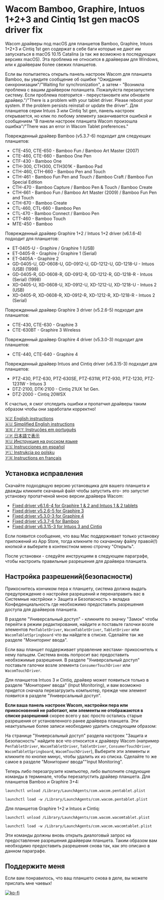 # Wacom Bamboo, Graphire, Intuos 1+2+3 and Cintiq 1st gen macOS driver fix

Wacom драйверы под macOS для планшетов Bamboo, Graphire, Intuos 1+2+3 и Cintiq 1st gen содержат в себе баги которые не 
дают им запускаться в macOS 10.15 Catalina (а так же возможно в последующих версиях macOS). Эта проблема не относится в 
драйверам для Windows, или к драйверам более свежих планшетов.

Если вы попытаетесь открыть панель настроек Wacom для планшета Bamboo, вы увидите сообщение об ошибке 
"Ожидание синхронизации"/"Waiting for synchronization", а затем - "Возникла проблема с вашим драйвером поланшета. 
Пожалуйста перезапустите систему. Если проблема повторится - переустановите или обновите драйвер."/"There is a problem 
with your tablet driver. Please reboot your system. If the problem persists reinstall or update the driver".
Для планшетов серии Intuos 3 или Cintiq 1st gen, панель настроек открывается, но клик по любому элементу заканчивается 
ошибкой и сообщением "В панели настроек планшета Wacom произошла ошибка"/"There was an error in Wacom Tablet preferences."

Поврежденный драйвер Bamboo (v5.3.7-6) подходит для следующих планшетов:

- CTE-450, CTE-650 - Bamboo Fun / Bamboo Art Master (2007)
- CTE-460, CTE-660 - Bamboo One Pen
- CTF-430 - Bamboo One
- CTH-300, CTH300, CTH301K - Bamboo Pad
- CTH-460, CTH-660 - Bamboo Pen and Touch
- CTH-461 - Bamboo Fun Pen and Touch / Bamboo Craft / Bamboo Fun Special Edition
- CTH-470 - Bamboo Capture / Bamboo Pen & Touch / Bamboo Create
- CTH-661 - Bamboo Fun / Bamboo Art Master (2009) / Bamboo Fun Pen and Touch
- CTH-670 - Bamboo Create
- CTL-460, CTL-660 - Bamboo Pen 
- CTL-470 - Bamboo Connect / Bamboo Pen
- CTT-460 - Bamboo Touch
- MTE-450 - Bamboo

Поврежденный драйвер Graphire 1+2 / Intuos 1+2 driver (v6.1.6-4) подходит для планшетов:

- ET-0405-U - Graphire / Graphire 1 (USB)
- ET-0405-R - Graphire / Graphire 1 (Serial)
- ET-0405A - Graphire 2
- GD-0405-U, GD-0608-U, GD-0912-U, GD-1212-U, GD-1218-U - Intuos (USB) (1998)
- GD-0405-R, GD-0608-R, GD-0912-R, GD-1212-R, GD-1218-R - Intuos (Serial) (1998)
- XD-0405-U, XD-0608-U, XD-0912-U, XD-1212-U, XD-1218-U - Intuos 2 (USB)
- XD-0405-R, XD-0608-R, XD-0912-R, XD-1212-R, XD-1218-R - Intuos 2 (Serial)

Поврежденный драйвер Graphire 3 driver (v5.2.6-5) подходит для планшетов:

- CTE-430, CTE-630 - Graphire 3
- CTE-630BT - Graphire 3 Wireless

Поврежденный драйвер Graphire 4 driver (v5.3.0-3) подходит для планшетов:

- CTE-440, CTE-640 - Graphire 4

Поврежденный драйвер Intuos and Cintiq driver (v6.3.15-3) подходит для планшетов:

- PTZ-430, PTZ-630, PTZ-630SE, PTZ-631W, PTZ-930, PTZ-1230, PTZ-1231W - Intuos 3
- DTZ-2100, DTK-2100 - Cintiq 21UX 1st Gen.
- DTZ-2000 - Cintiq 20WSX

К счастью, я смог отследить ошибки и пропатчил драйверы таким образом чтобы они заработали корректно!

[🇳🇿 English instructions](Readme.md)   
[🇦🇺 Simplified English instructions](Readme.en-simple.md)   
[🇧🇷 / 🇵🇹 Instruções em português](Readme.pt-BR.md)  
[🇯🇵 日本語で表示](Readme.ja-JP.md)   
[🇷🇺 Инструкция на русском языке](Readme.ru-RU.md)   
[🇪🇸 Instrucciones en español](Readme.es.md)   
[🇵🇱 Instrukcja po polsku](Readme.pl.md)   
[🇫🇷 Instructions en français](Readme.fr-FR.md)   

## Установка исправления

Скачайте подходящую версию установщика для вашего планшета и дважды кликните скачаный файл чтобы запустить его- это запустит установку пропатченой мною версии драйвера Wacom:

- [Fixed driver v6.1.6-4 for Graphire 1 & 2 and Intuos 1 & 2 tablets](https://github.com/thenickdude/wacom-driver-fix/releases/download/patch-10/Install-Wacom-Tablet-6.1.6-4-patched.pkg)
- [Fixed driver v5.2.6-5 for Graphire 3](https://github.com/thenickdude/wacom-driver-fix/releases/download/patch-10/Install-Wacom-Tablet-5.2.6-5-patched.pkg)
- [Fixed driver v5.3.0-3 for Graphire 4](https://github.com/thenickdude/wacom-driver-fix/releases/download/patch-10/Install-Wacom-Tablet-5.3.0-3-patched.pkg)
- [Fixed driver v5.3.7-6 for Bamboo](https://github.com/thenickdude/wacom-driver-fix/releases/download/patch-10/Install-Wacom-Tablet-5.3.7-6-patched.pkg)
- [Fixed driver v6.3.15-3 for Intuos 3 and Cintiq](https://github.com/thenickdude/wacom-driver-fix/releases/download/patch-10/Install-Wacom-Tablet-6.3.15-3-patched.pkg)

Если появится сообщение, что ваш Mac поддерживает только установку приложений из App Store, тогда кликните по скачаному файлу правой(!) кнопкой и выберите в контекстном меню строчку "Открыть".

После установки - следуйте инструкциям в следующем параграфе, чтобы настроить правильные разрешения для драйвера планшета.

## Настройка разрешений(безопасности)

Прикоснитесь кончиком пера к планшету, система должна выдать предупреждение о настройке разрешений и перенаправить вас в Системные настрйоки > Защита и Безопасность > вкладка Конфеденциальность где необхожимо предоставить разрешения доступа для драйверов планшета. 

В разделе "Универсальный доступ" - кликните по значку "Замок" чтобы перейти в режим редактирования, найдите и поставьте галочки возле элементов `PenTabletDriver`, `WacomTabletDriver`, `TabletDriver` или `WacomTabletSpringboard` что вы найдете в списке. Сделайте так же разделе "Мониторинг ввода".

Если ваш планшет поддерживает управление жестами- прикоснитель к нему пальцем. Система вновь попросит вас предоставить необхожимые разрешения.
В разделе "Универсальный доступ" поставьте галочки возле элемента `ConsumerTouchDriver` или `WacomTouchDriver`. 

Для планшетов Intuos 3 и Cintiq, драйвер может появиться только в разделе "Мониторинг ввода" (Input Monitoring), и вам возможно придется сначала перезагрузить компьютер, прежде чем элемент появится в разделе "Универсальный доступ".

**Если ваша панель настроек Wacom, настройки пера или прикосновений не работают, или элементы не отображаются в списке разрешений** скорее всего у вас просто остались старые разрешения от установленного ранее драйвера планшета. Эти неактуальные более записи необходимо удалить следующим образом:

На странице "Универсальный доступ" раздела настроек "Защита и Безопасность" найдите все что относится к драйверу Wacom (например `PenTabletDriver`, 
`WacomTabletDriver`, `TabletDriver`,  `ConsumerTouchDriver`, `WacomTabletSpringboard`, `WacomTouchDriver`), Выберите эти элементы и кликните по кнопке минус, чтобы удалить их из списка. Сделайте то же самое в разделе "Мониторинг ввода\""Input Monitoring".

Теперь либо перезагрузите компьютер, либо выполните следующие команды в терминале, чтобы перезапустить драйвер планшета.
Для планшетов Bamboo и Graphire 3+4:

    launchctl unload /Library/LaunchAgents/com.wacom.pentablet.plist

    launchctl load -w /Library/LaunchAgents/com.wacom.pentablet.plist
    
Для планшетов Graphire 1+2 и Intuos и Cintiq:

    launchctl unload /Library/LaunchAgents/com.wacom.wacomtablet.plist

    launchctl load -w /Library/LaunchAgents/com.wacom.wacomtablet.plist

Эти команды должны вновь открыть диалоговый запрос на предоставление разрешения драйверам планшета. Таким образом вам необходимо предоставить разрешения снова так, как это описано в данном параграфе.

## Поддержите меня

Если вам понравилось, что ваш планшето снова в деле, вы можете прислать мне чаевых!

[![ko-fi](https://ko-fi.com/img/githubbutton_sm.svg)](https://ko-fi.com/H2H5BAT7Z) 
